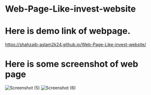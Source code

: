 # Web-Page-Like-invest-website
# Here is demo link of webpage.
https://shahzaib-aslam2k24.github.io/Web-Page-Like-invest-website/
# Here is some screenshot of web page
![Screenshot (5)](https://github.com/Shahzaib-Aslam2k24/Web-Page-Like-invest-website/assets/156350344/bde8d5af-cc98-4808-b924-fc7b3196d673)
![Screenshot (6)](https://github.com/Shahzaib-Aslam2k24/Web-Page-Like-invest-website/assets/156350344/1b59da82-3005-4974-9dcb-e6fff69e3ab1)
